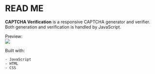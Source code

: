 # READ ME
**CAPTCHA Verification** is a responsive CAPTCHA generator and verifier. Both generation and verification is handled by JavaScript.

Preview:<br>
![](./recording.gif)

Built with:
```
- JavaScript
- HTML
- CSS
```
